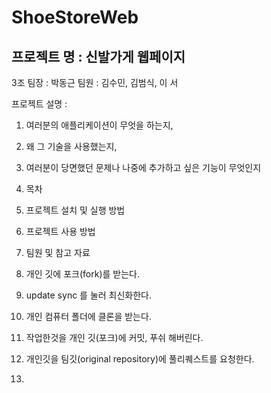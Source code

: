 # ShoeStoreWeb
## 프로젝트 명 : 신발가게 웹페이지

3조 
팀장 : 박동근 
팀원 : 김수민, 김범식, 이 서 

프로젝트 설명 : 

1. 여러분의 애플리케이션이 무엇을 하는지,
2. 왜 그 기술을 사용했는지,
3. 여러분이 당면했던 문제나 나중에 추가하고 싶은 기능이 무엇인지

3. 목차

4. 프로젝트 설치 및 실행 방법

5. 프로젝트 사용 방법

6. 팀원 및 참고 자료

1. 개인 깃에 포크(fork)를 받는다.
2. update sync 를 눌러 최신화한다.
3. 개인 컴퓨터 폴더에 클론을 받는다.
4. 작업한것을 개인 깃(포크)에 커밋, 푸쉬 해버린다.
5. 개인깃을 팀깃(original repository)에 풀리퀘스트를 요청한다.
6. 
